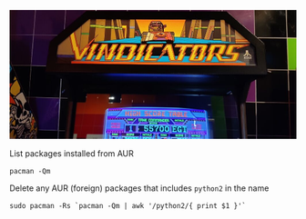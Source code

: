 ![](/public/4020dbfc96c350beaa20ce793a293abe82f81556c65fce956b4f36f331dbd761.jpg)

List packages installed from AUR
```shell
pacman -Qm
```

Delete any AUR (foreign) packages that includes `python2` in the name
```shell
sudo pacman -Rs `pacman -Qm | awk '/python2/{ print $1 }'`
```